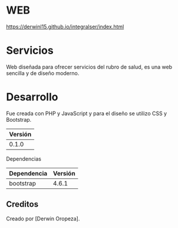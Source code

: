 # WEB

https://derwinl15.github.io/integralser/index.html

# Servicios

Web diseñada para ofrecer servicios del rubro de salud, es una web sencilla y de diseño moderno.

# Desarrollo

Fue creada con PHP y JavaScript y para el diseño se utilizo CSS y Bootstrap.

| Versión  | 
|----------|
| 0.1.0 | 

Dependencias

| Dependencia  | Versión  |
|----------|:-------------|
| bootstrap | 4.6.1 |


## Creditos

Creado por [Derwin Oropeza].
